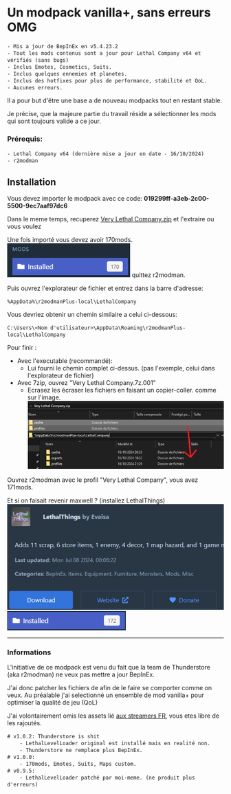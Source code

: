 # __Un modpack vanilla+, sans erreurs OMG__
```
- Mis a jour de BepInEx en v5.4.23.2
- Tout les mods contenus sont a jour pour Lethal Company v64 et vérifiés (sans bugs)
- Inclus Emotes, Cosmetics, Suits.
- Inclus quelques ennemies et planetes.
- Inclus des hotfixes pour plus de performance, stabilité et QoL.
- Aucunes erreurs.
```
Il a pour but d'être une base a de nouveau modpacks tout en restant stable.

Je précise, que la majeure partie du travail réside a sélectionner les mods qui sont toujours valide a ce jour.

### Prérequis:
```
- Lethal Company v64 (dernière mise a jour en date - 16/10/2024)
- r2modman
```
## Installation
Vous devez importer le modpack avec ce code: __019299ff-a3eb-2c00-5500-9ec7aaf97dc6__

Dans le meme temps, recuperez [Very Lethal Company.zip](https://github.com/Benoit-corso/LethalModpack/releases) et l'extraire ou vous voulez

Une fois importé vous devez avoir 170mods.
![apres-code](https://github.com/Benoit-corso/LethalModpack/blob/main/images/mods.png?raw=true)
quittez r2modman.

Puis ouvrez l'explorateur de fichier et entrez dans la barre d'adresse:
```
%AppData%\r2modmanPlus-local\LethalCompany
```
Vous devriez obtenir un chemin similaire a celui ci-dessous:
```
C:\Users\<Nom d'utilisateur>\AppData\Roaming\r2modmanPlus-local\LethalCompany
```
Pour finir :
- Avec l'executable (recommandé):
  - Lui fourni le chemin complet ci-dessus. (pas l'exemple, celui dans l'explorateur de fichier)
- Avec 7zip, ouvrez "Very Lethal Company.7z.001"
  - Ecrasez les écraser les fichiers en faisant un copier-coller. comme sur l'image.
![copier-ecraser](https://github.com/Benoit-corso/LethalModpack/blob/main/images/Ecraser.png?raw=true)

Ouvrez r2modman avec le profil "Very Lethal Company", vous avez 171mods.

Et si on faisait revenir maxwell ? (installez LethalThings)
![LethalThings](https://github.com/Benoit-corso/LethalModpack/blob/main/images/LethalThings.png?raw=true)
![avec-maxwell](https://github.com/Benoit-corso/LethalModpack/blob/main/images/maxwell.png?raw=true)

___

### Informations

L'initiative de ce modpack est venu du fait que la team de Thunderstore (aka r2modman) ne veux pas mettre a jour BepInEx.

J'ai donc patcher les fichiers de afin de le faire se comporter comme on veux.
Au préalable j'ai selectionné un ensemble de mod vanilla+ pour optimiser la qualité de jeu (QoL)

J'ai volontairement omis les assets lié [aux streamers FR](https://thunderstore.io/c/lethal-company/p/Canigou_Sudio/), vous etes libre de les rajoutés.

```
# v1.0.2: Thunderstore is shit
    - LethalLevelLoader original est installé mais en realité non.
    - Thunderstore ne remplace plus BepInEx.
# v1.0.0:
    - 170mods, Emotes, Suits, Maps custom.
# v0.9.5:
    - LethalLevelLoader patché par moi-meme. (ne produit plus d'erreurs)
```
